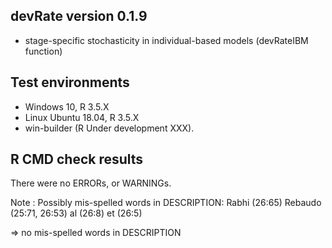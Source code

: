 ## devRate version 0.1.9
* stage-specific stochasticity in individual-based models (devRateIBM function)

## Test environments
* Windows 10, R 3.5.X
* Linux Ubuntu 18.04, R 3.5.X
* win-builder (R Under development XXX).

## R CMD check results
There were no ERRORs, or WARNINGs. 

Note : Possibly mis-spelled words in DESCRIPTION:
  Rabhi (26:65)
  Rebaudo (25:71, 26:53)
  al (26:8)
  et (26:5)

=> no mis-spelled words in DESCRIPTION
